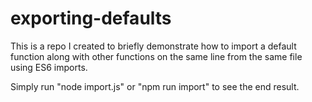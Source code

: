 # exporting-defaults
This is a repo I created to briefly demonstrate how to import a default function along with other functions on the same line from the same file using ES6 imports.

Simply run "node import.js" or "npm run import" to see the end result.
